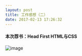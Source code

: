 ```yaml
---
layout: post
title: 工作感想（二）
date: 2017-02-13 17:26:32
---
```




#### 本次荐书：Head First HTML与CSS

![image](https://img11.360buyimg.com/n1/s200x200_jfs/t1885/267/1631684951/147491/9428b493/566f8aeaNfc21b138.jpg)
